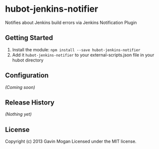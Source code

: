 # hubot-jenkins-notifier

Notifies about Jenkins build errors via Jenkins Notification Plugin

## Getting Started
1. Install the module: `npm install --save hubot-jenkins-notifier`
2. Add it `hubot-jenkins-notifier` to your external-scripts.json file in your hubot directory

## Configuration
_(Coming soon)_

## Release History
_(Nothing yet)_

## License
Copyright (c) 2013 Gavin Mogan
Licensed under the MIT license.
